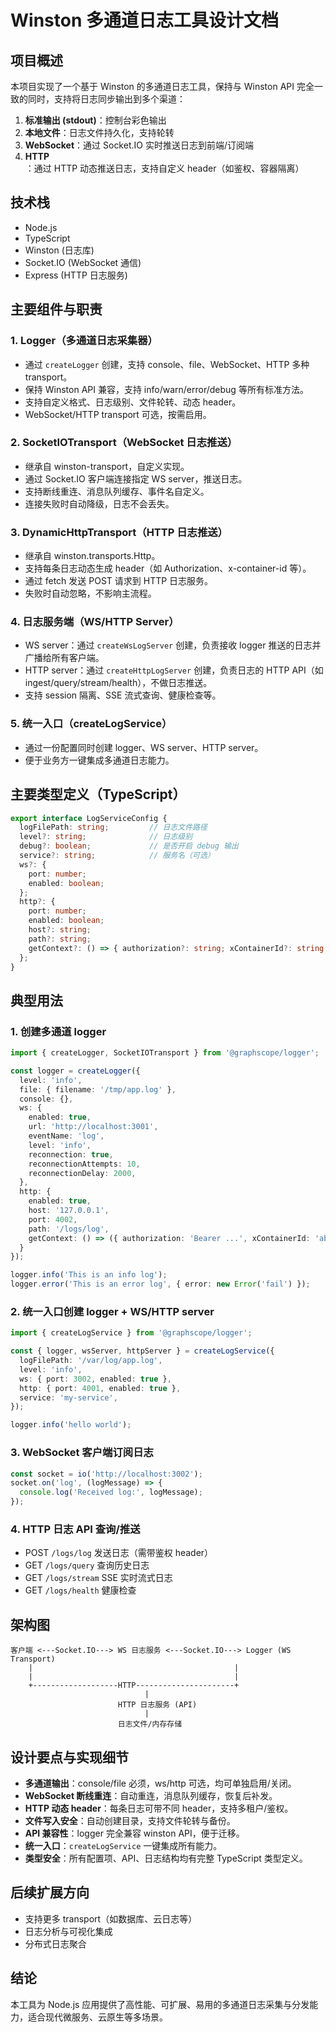 # Winston 多通道日志工具设计文档

## 项目概述

本项目实现了一个基于 Winston 的多通道日志工具，保持与 Winston API 完全一致的同时，支持将日志同步输出到多个渠道：

1. **标准输出 (stdout)**：控制台彩色输出
2. **本地文件**：日志文件持久化，支持轮转
3. **WebSocket**：通过 Socket.IO 实时推送日志到前端/订阅端
4. **HTTP**：通过 HTTP 动态推送日志，支持自定义 header（如鉴权、容器隔离）

## 技术栈
- Node.js
- TypeScript
- Winston (日志库)
- Socket.IO (WebSocket 通信)
- Express (HTTP 日志服务)

## 主要组件与职责

### 1. Logger（多通道日志采集器）
- 通过 `createLogger` 创建，支持 console、file、WebSocket、HTTP 多种 transport。
- 保持 Winston API 兼容，支持 info/warn/error/debug 等所有标准方法。
- 支持自定义格式、日志级别、文件轮转、动态 header。
- WebSocket/HTTP transport 可选，按需启用。

### 2. SocketIOTransport（WebSocket 日志推送）
- 继承自 winston-transport，自定义实现。
- 通过 Socket.IO 客户端连接指定 WS server，推送日志。
- 支持断线重连、消息队列缓存、事件名自定义。
- 连接失败时自动降级，日志不会丢失。

### 3. DynamicHttpTransport（HTTP 日志推送）
- 继承自 winston.transports.Http。
- 支持每条日志动态生成 header（如 Authorization、x-container-id 等）。
- 通过 fetch 发送 POST 请求到 HTTP 日志服务。
- 失败时自动忽略，不影响主流程。

### 4. 日志服务端（WS/HTTP Server）
- WS server：通过 `createWsLogServer` 创建，负责接收 logger 推送的日志并广播给所有客户端。
- HTTP server：通过 `createHttpLogServer` 创建，负责日志的 HTTP API（如 ingest/query/stream/health），不做日志推送。
- 支持 session 隔离、SSE 流式查询、健康检查等。

### 5. 统一入口（createLogService）
- 通过一份配置同时创建 logger、WS server、HTTP server。
- 便于业务方一键集成多通道日志能力。

## 主要类型定义（TypeScript）

```typescript
export interface LogServiceConfig {
  logFilePath: string;         // 日志文件路径
  level?: string;              // 日志级别
  debug?: boolean;             // 是否开启 debug 输出
  service?: string;            // 服务名（可选）
  ws?: {
    port: number;
    enabled: boolean;
  };
  http?: {
    port: number;
    enabled: boolean;
    host?: string;
    path?: string;
    getContext?: () => { authorization?: string; xContainerId?: string };
  };
}
```

## 典型用法

### 1. 创建多通道 logger
```typescript
import { createLogger, SocketIOTransport } from '@graphscope/logger';

const logger = createLogger({
  level: 'info',
  file: { filename: '/tmp/app.log' },
  console: {},
  ws: {
    enabled: true,
    url: 'http://localhost:3001',
    eventName: 'log',
    level: 'info',
    reconnection: true,
    reconnectionAttempts: 10,
    reconnectionDelay: 2000,
  },
  http: {
    enabled: true,
    host: '127.0.0.1',
    port: 4002,
    path: '/logs/log',
    getContext: () => ({ authorization: 'Bearer ...', xContainerId: 'abc' })
  }
});

logger.info('This is an info log');
logger.error('This is an error log', { error: new Error('fail') });
```

### 2. 统一入口创建 logger + WS/HTTP server
```typescript
import { createLogService } from '@graphscope/logger';

const { logger, wsServer, httpServer } = createLogService({
  logFilePath: '/var/log/app.log',
  level: 'info',
  ws: { port: 3002, enabled: true },
  http: { port: 4001, enabled: true },
  service: 'my-service',
});

logger.info('hello world');
```

### 3. WebSocket 客户端订阅日志
```javascript
const socket = io('http://localhost:3002');
socket.on('log', (logMessage) => {
  console.log('Received log:', logMessage);
});
```

### 4. HTTP 日志 API 查询/推送
- POST `/logs/log` 发送日志（需带鉴权 header）
- GET `/logs/query` 查询历史日志
- GET `/logs/stream` SSE 实时流式日志
- GET `/logs/health` 健康检查

## 架构图

```
客户端 <---Socket.IO---> WS 日志服务 <---Socket.IO---> Logger (WS Transport)
    |                                             |
    |                                             |
    +-------------------HTTP----------------------+
                              |
                        HTTP 日志服务 (API)
                              |
                        日志文件/内存存储
```

## 设计要点与实现细节

- **多通道输出**：console/file 必须，ws/http 可选，均可单独启用/关闭。
- **WebSocket 断线重连**：自动重连，消息队列缓存，恢复后补发。
- **HTTP 动态 header**：每条日志可带不同 header，支持多租户/鉴权。
- **文件写入安全**：自动创建目录，支持文件轮转与备份。
- **API 兼容性**：logger 完全兼容 winston API，便于迁移。
- **统一入口**：`createLogService` 一键集成所有能力。
- **类型安全**：所有配置项、API、日志结构均有完整 TypeScript 类型定义。

## 后续扩展方向
- 支持更多 transport（如数据库、云日志等）
- 日志分析与可视化集成
- 分布式日志聚合

## 结论
本工具为 Node.js 应用提供了高性能、可扩展、易用的多通道日志采集与分发能力，适合现代微服务、云原生等多场景。
